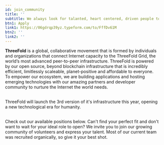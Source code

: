 ```yaml
---
id: join_community
title: ''
subtitle: We always look for talanted, heart centered, driven people to join us on our mission!
btn1: Apply
link1: https://06gdrqp39yz.typeform.com/to/FffDv61M
btn2: ''
link2: ''
---
```


**ThreeFold** is a global, collaborative movement that is formed by individuals and organizations that connect Internet capacity to the ThreeFold Grid, the world’s most advanced peer-to-peer infrastructure. ThreeFold is powered by our open source, beyond blockchain infrastructure that is incredibly efficient, limitlessly scaleable, planet-positive and affordable to everyone. To empower our ecosystem, we are building applications and hosting emerging technologies with our amazing partners and developer community to nurture the Internet the world needs. 
<br/>
<br/>

ThreeFold will launch the 3rd version of it's infrastructure this year, opening a new technological era for humanity. 
<br/>
<br/>

Check out our available positions below. Can't find your perfect fit and don't want to wait for your ideal role to open? We invite you to join our growing community of volunteers and express your talent. Most of our current team was recruited organically, so give it your best shot.

